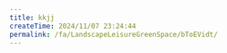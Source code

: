 ```yaml
---
title: kkjj
createTime: 2024/11/07 23:24:44
permalink: /fa/LandscapeLeisureGreenSpace/bToEVidt/
---
```

